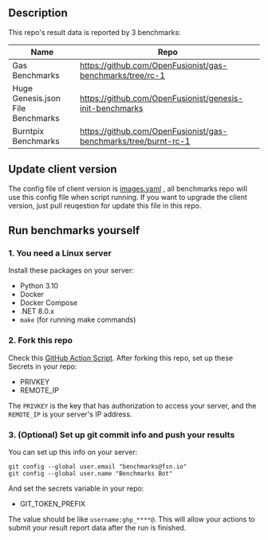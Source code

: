 ## Description

This repo's result data is reported by 3 benchmarks:

| Name | Repo |
| ---- | ---- |
| Gas Benchmarks | https://github.com/OpenFusionist/gas-benchmarks/tree/rc-1 |
| Huge Genesis.json File Benchmarks | https://github.com/OpenFusionist/genesis-init-benchmarks |
| Burntpix Benchmarks | https://github.com/OpenFusionist/gas-benchmarks/tree/burnt-rc-1 |

## Update client version

The config file of client version is [images.yaml](https://github.com/OpenFusionist/benchmarks-data-results/blob/main/images.yaml) , all benchmarks repo will use this config file when script running. If you want to upgrade the client version, just pull reuqestion for update this file in this repo.

## Run benchmarks yourself

### 1. You need a Linux server

Install these packages on your server:

- Python 3.10
- Docker
- Docker Compose
- .NET 8.0.x
- `make` (for running make commands)

### 2. Fork this repo

Check this [GitHub Action Script](https://github.com/OpenFusionist/benchmarks-data-results/blob/main/.github/workflows/run_all.yml). After forking this repo, set up these Secrets in your repo:

- PRIVKEY
- REMOTE_IP

The `PRIVKEY` is the key that has authorization to access your server, and the `REMOTE_IP` is your server's IP address.

### 3. (Optional) Set up git commit info and push your results

You can set up this info on your server:

```
git config --global user.email "benchmarks@fsn.io"
git config --global user.name "Benchmarks Bot"
```

And set the secrets variable in your repo:

- GIT_TOKEN_PREFIX

The value should be like `username:ghp_****@`. This will allow your actions to submit your result report data after the run is finished.


